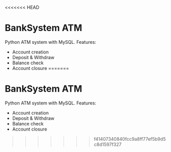 <<<<<<< HEAD
# BankSystem ATM

Python ATM system with MySQL. Features:
- Account creation
- Deposit & Withdraw
- Balance check
- Account closure
=======
# BankSystem ATM

Python ATM system with MySQL. Features:
- Account creation
- Deposit & Withdraw
- Balance check
- Account closure
>>>>>>> f41407340840fcc9a8ff77ef5b9d5c8d1597f327
